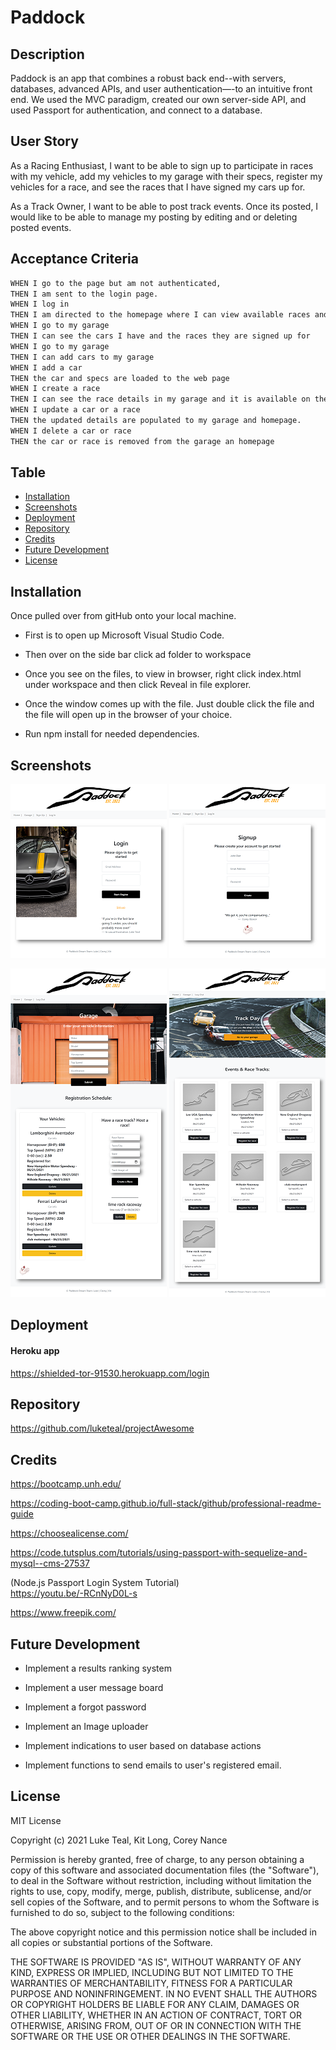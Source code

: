 # Paddock

## Description

Paddock is an app that combines a robust back end--with servers, databases, advanced APIs, and user authentication—-to an intuitive front end. We used the MVC paradigm, created our own server-side API, and used Passport for authentication, and connect to a database.

## User Story

As a Racing Enthusiast, I want to be able to sign up to participate in races with my vehicle, add my vehicles to my garage with their specs, register my vehicles for a race, and see the races that I have signed my cars up for.

As a Track Owner, I want to be able to post track events. Once its posted, I would like to be able to manage my posting by editing and or deleting posted events.


## Acceptance Criteria

```md
WHEN I go to the page but am not authenticated,
THEN I am sent to the login page.
WHEN I log in
THEN I am directed to the homepage where I can view available races and sign my cars up for a race.
WHEN I go to my garage
THEN I can see the cars I have and the races they are signed up for
WHEN I go to my garage
THEN I can add cars to my garage
WHEN I add a car
THEN the car and specs are loaded to the web page
WHEN I create a race
THEN I can see the race details in my garage and it is available on the homepage for others to sign up for
WHEN I update a car or a race
THEN the updated details are populated to my garage and homepage.
WHEN I delete a car or race
THEN the car or race is removed from the garage an homepage
```


## Table

- [Installation](#installation)
- [Screenshots](#screenshots)
- [Deployment](#deployment)
- [Repository](#repository)
- [Credits](#credits)
- [Future Development](#future-development)
- [License](#license)


## Installation

Once pulled over from gitHub onto your local machine.
- First is to open up Microsoft Visual Studio Code.
    
- Then over on the side bar click ad folder to workspace
    
- Once you see on the files, to view in browser, right click index.html under workspace and then click Reveal in file explorer.
    
- Once the window comes up with the file. Just double click the file and the file will open up in the browser of your choice. 

- Run npm install for needed dependencies.

## Screenshots



![screenshot](public/assets/screenshot.png)
![screenshot](public/assets/screenshot4.png)
<br>

![screenshot](public/assets/screenshot2.png)
![screenshot](public/assets/screenshot3.png)
<br>

## Deployment
#### Heroku app
https://shielded-tor-91530.herokuapp.com/login

## Repository
https://github.com/luketeal/projectAwesome


## Credits

https://bootcamp.unh.edu/ 
  
https://coding-boot-camp.github.io/full-stack/github/professional-readme-guide
  
https://choosealicense.com/

https://code.tutsplus.com/tutorials/using-passport-with-sequelize-and-mysql--cms-27537


(Node.js Passport Login System Tutorial)<br>https://youtu.be/-RCnNyD0L-s

https://www.freepik.com/
    


## Future Development

- Implement a results ranking system

- Implement a user message board

- Implement a forgot password

- Implement an Image uploader

- Implement indications to user based on database actions

- Implement functions to send emails to user's registered email.

## License

MIT License

Copyright (c)  2021  Luke Teal, Kit Long, Corey Nance

Permission is hereby granted, free of charge, to any person obtaining a copy
of this software and associated documentation files (the "Software"), to deal
in the Software without restriction, including without limitation the rights
to use, copy, modify, merge, publish, distribute, sublicense, and/or sell
copies of the Software, and to permit persons to whom the Software is
furnished to do so, subject to the following conditions:

The above copyright notice and this permission notice shall be included in all
copies or substantial portions of the Software.

THE SOFTWARE IS PROVIDED "AS IS", WITHOUT WARRANTY OF ANY KIND, EXPRESS OR
IMPLIED, INCLUDING BUT NOT LIMITED TO THE WARRANTIES OF MERCHANTABILITY,
FITNESS FOR A PARTICULAR PURPOSE AND NONINFRINGEMENT. IN NO EVENT SHALL THE
AUTHORS OR COPYRIGHT HOLDERS BE LIABLE FOR ANY CLAIM, DAMAGES OR OTHER
LIABILITY, WHETHER IN AN ACTION OF CONTRACT, TORT OR OTHERWISE, ARISING FROM,
OUT OF OR IN CONNECTION WITH THE SOFTWARE OR THE USE OR OTHER DEALINGS IN THE
SOFTWARE.









